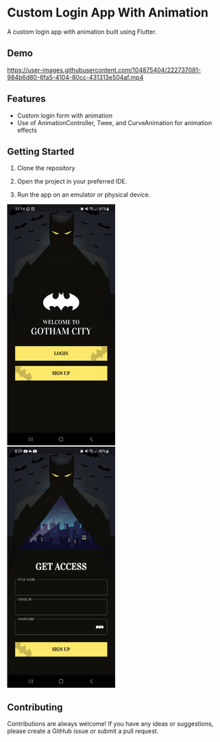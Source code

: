 # Custom Login App With Animation

A custom login app with animation built using Flutter. 

<p float="left">

## Demo

https://user-images.githubusercontent.com/104875404/222737081-984b6d80-6fa5-4104-80cc-431313e504af.mp4


## Features

- Custom login form with animation
- Use of AnimationController, Twee, and CurveAnimation for animation effects


## Getting Started

1. Clone the repository

2. Open the project in your preferred IDE.

3. Run the app on an emulator or physical device.

<img src="web/icons/image_1.jpeg" width="50%" height="50%">
<img src="web/icons/image_2.jpeg" width="50%" height="50%">

## Contributing

Contributions are always welcome! If you have any ideas or suggestions, please create a GitHub issue or submit a pull request.

